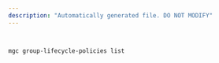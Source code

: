 ```yaml
---
description: "Automatically generated file. DO NOT MODIFY"
---
```


```bash


mgc group-lifecycle-policies list

```